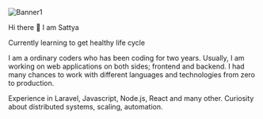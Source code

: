 ![Banner1](https://github.com/SattyaP/SattyaP/assets/100116558/9193d5e2-cdf2-4756-b616-7caefa430d21)

Hi there 👋
I am Sattya

Currently learning to get healthy life cycle

I am a ordinary coders who has been coding for two years. Usually, I am working on web applications on both sides; frontend and backend. I had many chances to work with different languages and technologies from zero to production.

Experience in Laravel, Javascript, Node.js, React and many other.
Curiosity about distributed systems, scaling, automation.
